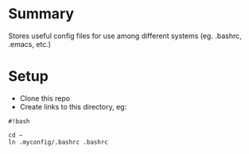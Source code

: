 # Summary

Stores useful config files for use among different systems
(eg. .bashrc, .emacs, etc.)

# Setup
* Clone this repo
* Create links to this directory, eg:
```
#!bash

cd ~
ln .myconfig/.bashrc .bashrc
```
